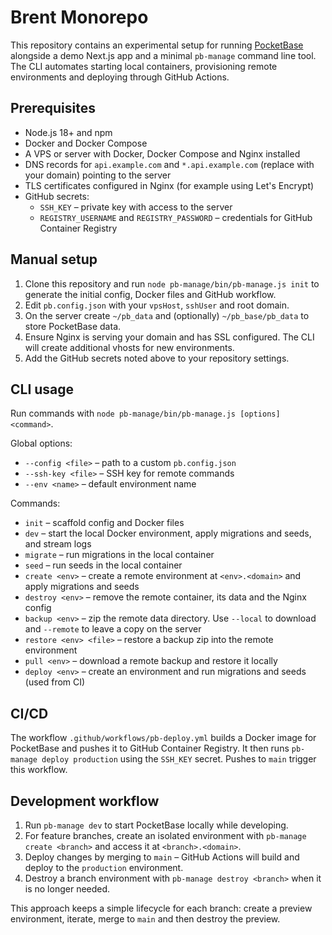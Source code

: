 # Brent Monorepo

This repository contains an experimental setup for running [PocketBase](https://pocketbase.io/) alongside a demo Next.js app and a minimal `pb-manage` command line tool. The CLI automates starting local containers, provisioning remote environments and deploying through GitHub Actions.

## Prerequisites

- Node.js 18+ and npm
- Docker and Docker Compose
- A VPS or server with Docker, Docker Compose and Nginx installed
- DNS records for `api.example.com` and `*.api.example.com` (replace with your domain) pointing to the server
- TLS certificates configured in Nginx (for example using Let's Encrypt)
- GitHub secrets:
  - `SSH_KEY` – private key with access to the server
  - `REGISTRY_USERNAME` and `REGISTRY_PASSWORD` – credentials for GitHub Container Registry

## Manual setup

1. Clone this repository and run `node pb-manage/bin/pb-manage.js init` to generate the initial config, Docker files and GitHub workflow.
2. Edit `pb.config.json` with your `vpsHost`, `sshUser` and root domain.
3. On the server create `~/pb_data` and (optionally) `~/pb_base/pb_data` to store PocketBase data.
4. Ensure Nginx is serving your domain and has SSL configured. The CLI will create additional vhosts for new environments.
5. Add the GitHub secrets noted above to your repository settings.

## CLI usage

Run commands with `node pb-manage/bin/pb-manage.js [options] <command>`.

Global options:
- `--config <file>` – path to a custom `pb.config.json`
- `--ssh-key <file>` – SSH key for remote commands
- `--env <name>` – default environment name

Commands:
- `init` – scaffold config and Docker files
- `dev` – start the local Docker environment, apply migrations and seeds, and stream logs
- `migrate` – run migrations in the local container
- `seed` – run seeds in the local container
- `create <env>` – create a remote environment at `<env>.<domain>` and apply migrations and seeds
- `destroy <env>` – remove the remote container, its data and the Nginx config
- `backup <env>` – zip the remote data directory. Use `--local` to download and `--remote` to leave a copy on the server
- `restore <env> <file>` – restore a backup zip into the remote environment
- `pull <env>` – download a remote backup and restore it locally
- `deploy <env>` – create an environment and run migrations and seeds (used from CI)

## CI/CD

The workflow `.github/workflows/pb-deploy.yml` builds a Docker image for PocketBase and pushes it to GitHub Container Registry. It then runs `pb-manage deploy production` using the `SSH_KEY` secret. Pushes to `main` trigger this workflow.

## Development workflow

1. Run `pb-manage dev` to start PocketBase locally while developing.
2. For feature branches, create an isolated environment with `pb-manage create <branch>` and access it at `<branch>.<domain>`.
3. Deploy changes by merging to `main` – GitHub Actions will build and deploy to the `production` environment.
4. Destroy a branch environment with `pb-manage destroy <branch>` when it is no longer needed.

This approach keeps a simple lifecycle for each branch: create a preview environment, iterate, merge to `main` and then destroy the preview.
